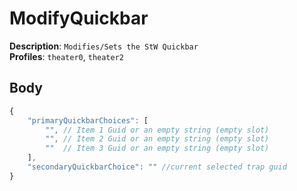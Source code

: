 # ModifyQuickbar

**Description**: `Modifies/Sets the StW Quickbar` \
**Profiles**: `theater0`, `theater2`

## Body
```js
{
    "primaryQuickbarChoices": [
        "", // Item 1 Guid or an empty string (empty slot)
        "", // Item 2 Guid or an empty string (empty slot)
        ""  // Item 3 Guid or an empty string (empty slot)
    ],
    "secondaryQuickbarChoice": "" //current selected trap guid
}
```
